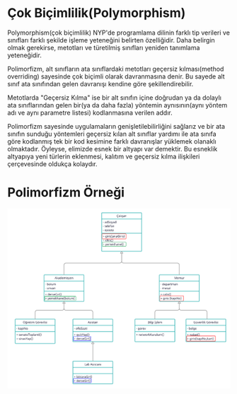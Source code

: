 # Çok Biçimlilik(Polymorphism)
Polymorphism(çok biçimlilik) NYP'de programlama dilinin farklı tip verileri ve sınıfları farklı şekilde işleme yeteneğini belirten özelliğidir. Daha belirgin olmak gerekirse, metotları ve türetilmiş sınıfları yeniden tanımlama yeteneğidir.

Polimorfizm, alt sınıfların ata sınıflardaki metotları geçersiz kılması(method overriding) sayesinde çok biçimli olarak davranmasına denir. Bu sayede alt sınıf ata sınıfından gelen davranışı kendine göre şekillendirebilir.

Metotlarda "Geçersiz Kılma" ise bir alt sınıfın içine doğrudan ya da dolaylı ata sınıflarından gelen bir(ya da daha fazla) yöntemin aynısının(aynı yöntem adı ve aynı parametre listesi) kodlanmasına verilen addır.

Polimorfizm sayesinde uygulamaların genişletilebilirliğini sağlarız ve bir ata sınıfın sunduğu yöntemleri geçersiz kılan alt sınıflar yardımı ile ata sınıfa göre kodlanmış tek bir kod kesimine farklı davranışlar yüklemek olanaklı olmaktadır. Öyleyse, elimizde esnek bir altyapı var demektir. Bu esneklik altyapıya yeni türlerin eklenmesi, kalıtım ve geçersiz kılma ilişkileri çerçevesinde oldukça kolaydır.

# Polimorfizm Örneği
![](https://raw.githubusercontent.com/Kodluyoruz/taskforce/main/oop/polymorphism/figures/polimorfizm.jpg)